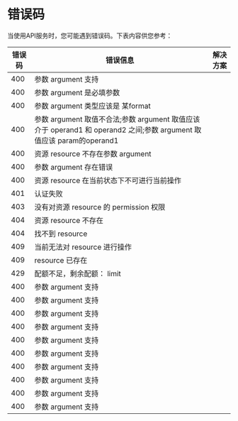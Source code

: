 # 错误码


当使用API服务时，您可能遇到错误码。下表内容供您参考：


| 错误码|错误信息|解决方案|
|-|-|-|
| 400 |  参数 argument 支持  |      |
| 400 |  参数 argument 是必填参数 |   |
| 400 | 参数 argument  类型应该是 某format  |   |
| 400 | 参数 argument  取值不合法;参数 argument 取值应该介于 operand1 和 operand2 之间;参数  argument 取值应该 param的operand1 |   |
| 400 |  资源 resource 不存在参数 argument |   |
| 400 |  参数 argument 存在错误  |      |
| 400 |  资源 resource 在当前状态下不可进行当前操作  |      |
| 401 |  认证失败  |      |
| 403 |  没有对资源 resource 的 permission 权限  |      |
| 404 |  资源 resource 不存在  |      |
| 404 |  找不到 resource   |      |
| 409 |  当前无法对 resource 进行操作  |      |
| 409 |  resource 已存在  |      |
| 429 |  配额不足，剩余配额： limit   |      |
| 400 |  参数 argument 支持  |      |
| 400 |  参数 argument 支持  |      |
| 400 |  参数 argument 支持  |      |
| 400 |  参数 argument 支持  |      |
| 400 |  参数 argument 支持  |      |
| 400 |  参数 argument 支持  |      |
| 400 |  参数 argument 支持  |      |
| 400 |  参数 argument 支持  |      |
| 400 |  参数 argument 支持  |      |
| 400 |  参数 argument 支持  |      |

